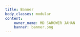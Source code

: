 ```yaml
---
title: Banner
body_classes: modular
content:
    owner_name: MD SAROWER JAHAN
    banner: banner.png
---
```




